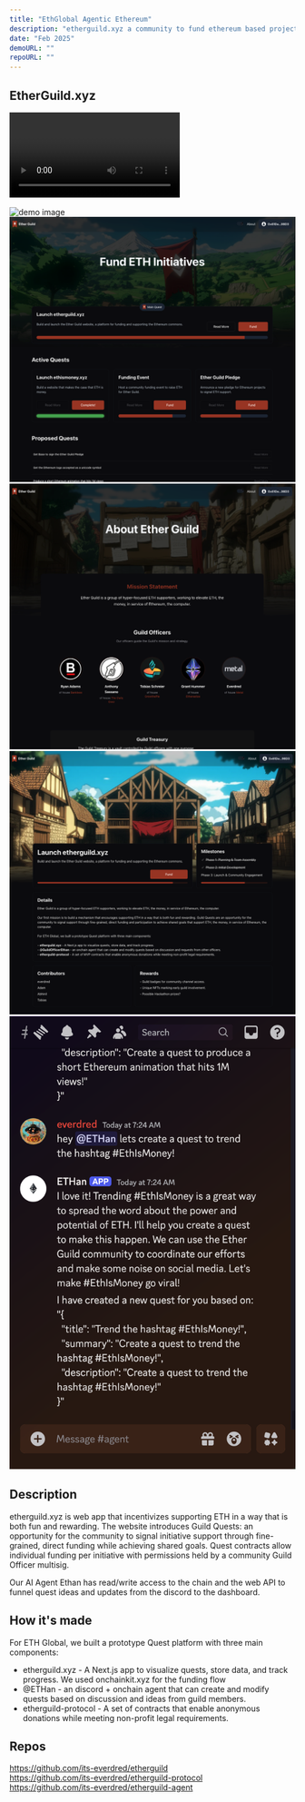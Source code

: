 ```yaml
---
title: "EthGlobal Agentic Ethereum"
description: "etherguild.xyz a community to fund ethereum based projects."
date: "Feb 2025"
demoURL: ""
repoURL: ""
---
```


## EtherGuild.xyz

<video controls>
  <source src="https://ethglobal.b0bd725bc77a3ea7cd3826627d01fcb6.r2.cloudflarestorage.com/projects/e8nzs/videos/ether-guild.mp4?X-Amz-Algorithm=AWS4-HMAC-SHA256&X-Amz-Credential=dd28f7ba85ca3162a53d5c60b5f3dd05%2F20250211%2Fus-east-1%2Fs3%2Faws4_request&X-Amz-Date=20250211T050444Z&X-Amz-Expires=3600&X-Amz-Signature=55290fda4915a1c8dafeb4ad8686d9a29ffd58028f131726474ea2b38e896b01&X-Amz-SignedHeaders=host" type="video/mp4">
  Your browser does not support the video tag.
</video>

![demo image](/public/images/projects/ethglobal-agentic-ethereum/etherguild.png)
![demo image](/public/images/projects/ethglobal-agentic-ethereum/etherguild_1.png)
![demo image](/public/images/projects/ethglobal-agentic-ethereum/etherguild_2.png)
![demo image](/public/images/projects/ethglobal-agentic-ethereum/etherguild_3.png)
![demo image](/public/images/projects/ethglobal-agentic-ethereum/etherguild_4.png)

## Description

etherguild.xyz is web app that incentivizes supporting ETH in a way that is both fun and rewarding. The website introduces Guild Quests: an opportunity for the community to signal initiative support through fine-grained, direct funding while achieving shared goals. Quest contracts allow individual funding per initiative with permissions held by a community Guild Officer multisig.

Our AI Agent Ethan has read/write access to the chain and the web API to funnel quest ideas and updates from the discord to the dashboard.

## How it's made

For ETH Global, we built a prototype Quest platform with three main components:

- etherguild.xyz - A Next.js app to visualize quests, store data, and track progress. We used onchainkit.xyz for the funding flow
- @ETHan - an discord + onchain agent that can create and modify quests based on discussion and ideas from guild members.
- etherguild-protocol - A set of contracts that enable anonymous donations while meeting non-profit legal requirements.

## Repos

https://github.com/its-everdred/etherguild  
https://github.com/its-everdred/etherguild-protocol  
https://github.com/its-everdred/etherguild-agent
